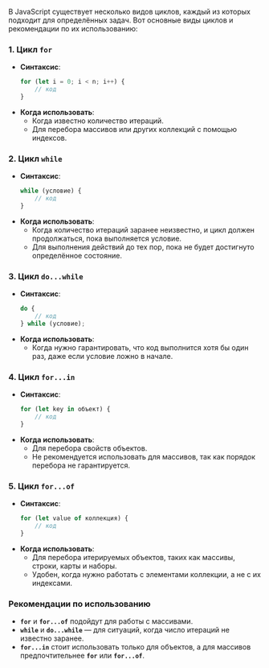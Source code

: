 В JavaScript существует несколько видов циклов, каждый из которых подходит для определённых задач. Вот основные виды циклов и рекомендации по их использованию:

### 1. **Цикл `for`**
   - **Синтаксис**: 
     ```javascript
     for (let i = 0; i < n; i++) {
         // код
     }
     ```
   - **Когда использовать**: 
     - Когда известно количество итераций.
     - Для перебора массивов или других коллекций с помощью индексов.

### 2. **Цикл `while`**
   - **Синтаксис**: 
     ```javascript
     while (условие) {
         // код
     }
     ```
   - **Когда использовать**: 
     - Когда количество итераций заранее неизвестно, и цикл должен продолжаться, пока выполняется условие.
     - Для выполнения действий до тех пор, пока не будет достигнуто определённое состояние.

### 3. **Цикл `do...while`**
   - **Синтаксис**: 
     ```javascript
     do {
         // код
     } while (условие);
     ```
   - **Когда использовать**: 
     - Когда нужно гарантировать, что код выполнится хотя бы один раз, даже если условие ложно в начале.

### 4. **Цикл `for...in`**
   - **Синтаксис**: 
     ```javascript
     for (let key in объект) {
         // код
     }
     ```
   - **Когда использовать**: 
     - Для перебора свойств объектов.
     - Не рекомендуется использовать для массивов, так как порядок перебора не гарантируется.

### 5. **Цикл `for...of`**
   - **Синтаксис**: 
     ```javascript
     for (let value of коллекция) {
         // код
     }
     ```
   - **Когда использовать**: 
     - Для перебора итерируемых объектов, таких как массивы, строки, карты и наборы.
     - Удобен, когда нужно работать с элементами коллекции, а не с их индексами.

### Рекомендации по использованию
- **`for`** и **`for...of`** подойдут для работы с массивами.
- **`while`** и **`do...while`** — для ситуаций, когда число итераций не известно заранее.
- **`for...in`** стоит использовать только для объектов, а для массивов предпочтительнее **`for`** или **`for...of`**.

